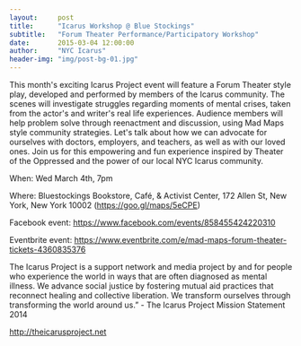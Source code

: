 ```yaml
---
layout:     post
title:      "Icarus Workshop @ Blue Stockings"
subtitle:   "Forum Theater Performance/Participatory Workshop"
date:       2015-03-04 12:00:00
author:     "NYC Icarus"
header-img: "img/post-bg-01.jpg"
---
```


This month's exciting Icarus Project event will feature a Forum Theater style play, developed and performed by members of the Icarus community. The scenes will investigate struggles regarding moments of mental crises, taken from the actor's and writer's real life experiences. Audience members will help problem solve through reenactment and discussion, using Mad Maps style community strategies. Let's talk about how we can advocate for ourselves with doctors, employers, and teachers, as well as with our loved ones. Join us for this empowering and fun experience inspired by Theater of the Oppressed and the power of our local NYC Icarus community.

When: Wed March 4th, 7pm

Where: Bluestockings Bookstore, Café, & Activist Center, 172 Allen St, New York, New York 10002 (https://goo.gl/maps/5eCPE)

Facebook event: https://www.facebook.com/events/858455424220310

Eventbrite event: https://www.eventbrite.com/e/mad-maps-forum-theater-tickets-4360835376

The Icarus Project is a support network and media project by and for people who experience the world in ways that are often diagnosed as mental illness. We advance social justice by fostering mutual aid practices that reconnect healing and collective liberation. We transform ourselves through transforming the world around us.” - The Icarus Project Mission Statement 2014

http://theicarusproject.net